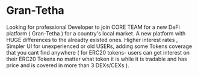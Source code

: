 # Gran-Tetha
Looking for professional Developer to join CORE TEAM for a new DeFi platform ( Gran-Tetha ) for a country's local market. A new platform with HUGE differences to the alreadty existed ones. Higher interest rates , Simpler UI for unexperienced or old USERs, adding some Tokens coverage that you cant find anywhere ( for ERC20 tokens- users can get interest on their ERC20 Tokens no matter what token it is while it is tradable and has price and is covered in more than 3 DEXs/CEXs ).
